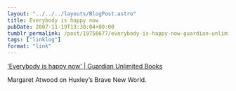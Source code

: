 ```yaml
---
layout: "../../../layouts/BlogPost.astro"
title: Everybody is happy now
pubDate: 2007-11-19T13:30:04+00:00
tumblr_permalink: /post/19756677/everybody-is-happy-now-guardian-unlimited
tags: ["linklog"]
format: "link"
---
```


[&#8216;Everybody is happy now&#8217; | Guardian Unlimited Books][1]

Margaret Atwood on Huxley&rsquo;s Brave New World.

[1]: https://www.theguardian.com/books/2007/nov/17/classics.margaretatwood
